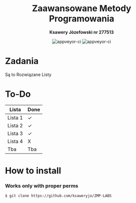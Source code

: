 <h1 align="center">Zaawansowane Metody Programowania</h1>
<p align="center">
  <strong> Ksawery Józefowski nr 277513 </strong>
</p>
</p>
<p align="center">
  <img src="https://forthebadge.com/images/badges/made-with-c.svg" alt="appveyor-ci" />
  <img src="https://forthebadge.com/images/badges/made-with-c-plus-plus.svg" alt="appveyor-ci" />
</p>
</p>

# Zadania
Są to Rozwiązane Listy

# To-Do
Lista    | Done
---------|-------------- 
Lista 1  | ✓  
Lista 2  | ✓  
Lista 3  | ✓ 
Lista 4  | X 
Tba      | Tba 

# How to install
### Works only with proper perms
```console
$ git clone https://github.com/ksaweryjo/ZMP-LABS
```
